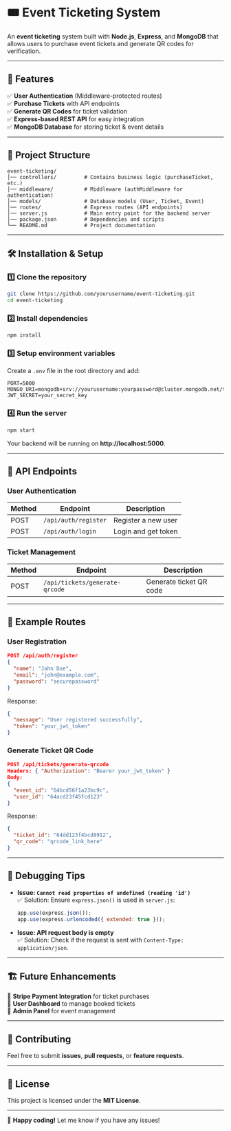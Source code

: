 # 🎟 Event Ticketing System

An **event ticketing** system built with **Node.js**, **Express**, and **MongoDB** that allows users to purchase event tickets and generate QR codes for verification.

---

## 🚀 Features

✅ **User Authentication** (Middleware-protected routes)  
✅ **Purchase Tickets** with API endpoints  
✅ **Generate QR Codes** for ticket validation  
✅ **Express-based REST API** for easy integration  
✅ **MongoDB Database** for storing ticket & event details  

---

## 📂 Project Structure

```
event-ticketing/
│── controllers/         # Contains business logic (purchaseTicket, etc.)
│── middleware/          # Middleware (authMiddleware for authentication)
│── models/              # Database models (User, Ticket, Event)
│── routes/              # Express routes (API endpoints)
│── server.js            # Main entry point for the backend server
│── package.json         # Dependencies and scripts
└── README.md            # Project documentation
```

---

## 🛠️ Installation & Setup

### 1️⃣ Clone the repository
```sh
git clone https://github.com/yourusername/event-ticketing.git
cd event-ticketing
```

### 2️⃣ Install dependencies
```sh
npm install
```

### 3️⃣ Setup environment variables  
Create a `.env` file in the root directory and add:
```
PORT=5000
MONGO_URI=mongodb+srv://yourusername:yourpassword@cluster.mongodb.net/ticketing
JWT_SECRET=your_secret_key
```

### 4️⃣ Run the server
```sh
npm start
```
Your backend will be running on **http://localhost:5000**.

---

## 🔗 API Endpoints

### **User Authentication**
| Method | Endpoint         | Description               |
|--------|----------------|---------------------------|
| POST   | `/api/auth/register` | Register a new user |
| POST   | `/api/auth/login`    | Login and get token |

### **Ticket Management**
| Method | Endpoint                        | Description                |
|--------|---------------------------------|----------------------------|
| POST   | `/api/tickets/generate-qrcode` | Generate ticket QR code    |

---

## 🔨 Example Routes

### **User Registration**
```json
POST /api/auth/register
{
  "name": "John Doe",
  "email": "john@example.com",
  "password": "securepassword"
}
```
Response:
```json
{
  "message": "User registered successfully",
  "token": "your_jwt_token"
}
```

### **Generate Ticket QR Code**
```json
POST /api/tickets/generate-qrcode
Headers: { "Authorization": "Bearer your_jwt_token" }
Body:
{
  "event_id": "64bcd56f1a23bc9c",
  "user_id": "64acd23f45fcd123"
}
```
Response:
```json
{
  "ticket_id": "64dd123f4bcd8912",
  "qr_code": "qrcode_link_here"
}
```

---

## 🐛 Debugging Tips

- **Issue: `Cannot read properties of undefined (reading 'id')`**  
  ✅ Solution: Ensure `express.json()` is used in `server.js`:  
  ```js
  app.use(express.json());
  app.use(express.urlencoded({ extended: true }));
  ```

- **Issue: API request body is empty**  
  ✅ Solution: Check if the request is sent with `Content-Type: application/json`.  

---

## 🏗 Future Enhancements

🔹 **Stripe Payment Integration** for ticket purchases  
🔹 **User Dashboard** to manage booked tickets  
🔹 **Admin Panel** for event management  

---

## 🤝 Contributing

Feel free to submit **issues**, **pull requests**, or **feature requests**.

---

## 📜 License

This project is licensed under the **MIT License**.

---

🎉 **Happy coding!** Let me know if you have any issues!
